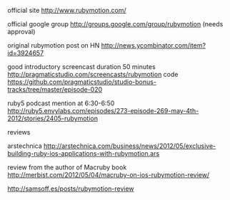 

official site
http://www.rubymotion.com/

official google group
http://groups.google.com/group/rubymotion (needs approval)


original rubymotion post on HN
http://news.ycombinator.com/item?id=3924657



good introductory screencast duration 50 minutes
http://pragmaticstudio.com/screencasts/rubymotion
code
https://github.com/pragmaticstudio/studio-bonus-tracks/tree/master/episode-020

ruby5 podcast mention at 6:30-6:50
http://ruby5.envylabs.com/episodes/273-episode-269-may-4th-2012/stories/2405-rubymotion


reviews

arstechnica
http://arstechnica.com/business/news/2012/05/exclusive-building-ruby-ios-applications-with-rubymotion.ars

review from the author of Macruby book
http://merbist.com/2012/05/04/macruby-on-ios-rubymotion-review/


http://samsoff.es/posts/rubymotion-review